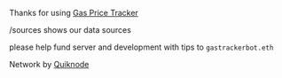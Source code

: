 Thanks for using [Gas Price Tracker](https://twitter.com/GasRacker)

/sources shows our data sources

please help fund server and development with tips to `gastrackerbot.eth`

Network by [Quiknode](https://quiknode.io?tap_a=67226-09396e&tap_s=226839-2d28bb)
